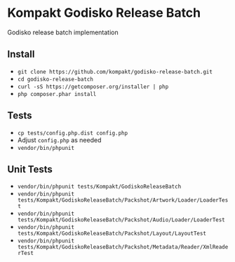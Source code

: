 # Kompakt Godisko Release Batch

Godisko release batch implementation

## Install

+ `git clone https://github.com/kompakt/godisko-release-batch.git`
+ `cd godisko-release-batch`
+ `curl -sS https://getcomposer.org/installer | php`
+ `php composer.phar install`

## Tests

+ `cp tests/config.php.dist config.php`
+ Adjust `config.php` as needed
+ `vendor/bin/phpunit`

## Unit Tests

+ `vendor/bin/phpunit tests/Kompakt/GodiskoReleaseBatch`
+ `vendor/bin/phpunit tests/Kompakt/GodiskoReleaseBatch/Packshot/Artwork/Loader/LoaderTest`
+ `vendor/bin/phpunit tests/Kompakt/GodiskoReleaseBatch/Packshot/Audio/Loader/LoaderTest`
+ `vendor/bin/phpunit tests/Kompakt/GodiskoReleaseBatch/Packshot/Layout/LayoutTest`
+ `vendor/bin/phpunit tests/Kompakt/GodiskoReleaseBatch/Packshot/Metadata/Reader/XmlReaderTest`